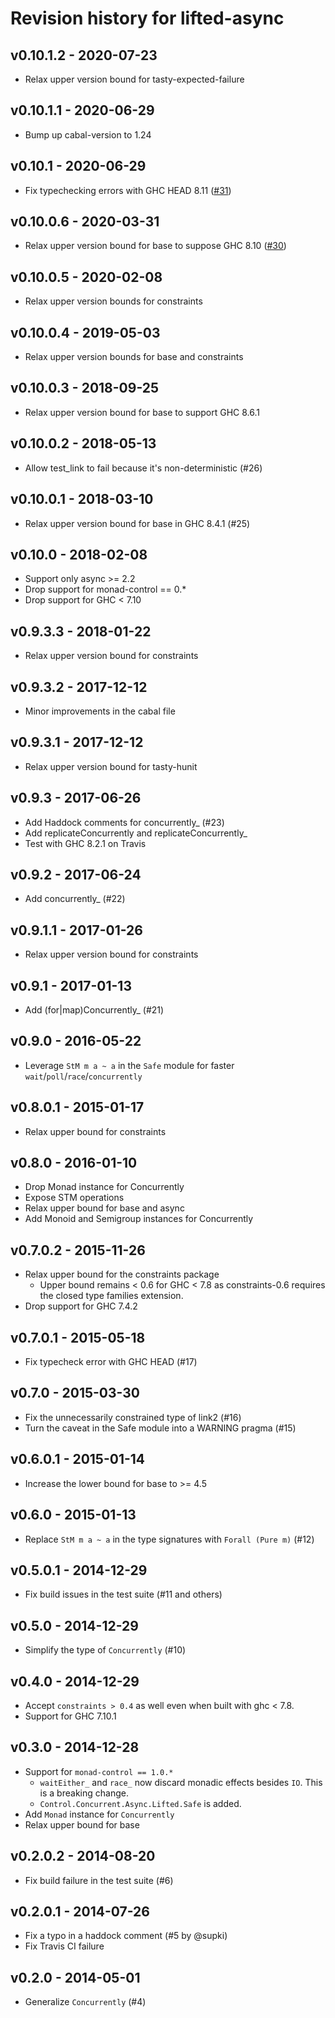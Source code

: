 # Revision history for lifted-async

## v0.10.1.2 - 2020-07-23

* Relax upper version bound for tasty-expected-failure

## v0.10.1.1 - 2020-06-29

* Bump up cabal-version to 1.24

## v0.10.1 - 2020-06-29

* Fix typechecking errors with GHC HEAD 8.11 ([#31](https://github.com/maoe/lifted-async/pull/31))

## v0.10.0.6 - 2020-03-31

* Relax upper version bound for base to suppose GHC 8.10 ([#30](https://github.com/maoe/lifted-async/pull/30))

## v0.10.0.5 - 2020-02-08

* Relax upper version bounds for constraints

## v0.10.0.4 - 2019-05-03

* Relax upper version bounds for base and constraints

## v0.10.0.3 - 2018-09-25

* Relax upper version bound for base to support GHC 8.6.1

## v0.10.0.2 - 2018-05-13

* Allow test_link to fail because it's non-deterministic (#26)

## v0.10.0.1 - 2018-03-10

* Relax upper version bound for base in GHC 8.4.1 (#25)

## v0.10.0 - 2018-02-08

* Support only async >= 2.2
* Drop support for monad-control == 0.*
* Drop support for GHC < 7.10

## v0.9.3.3 - 2018-01-22

* Relax upper version bound for constraints

## v0.9.3.2 - 2017-12-12

* Minor improvements in the cabal file

## v0.9.3.1 - 2017-12-12

* Relax upper version bound for tasty-hunit

## v0.9.3 - 2017-06-26

* Add Haddock comments for concurrently_ (#23)
* Add replicateConcurrently and replicateConcurrently_
* Test with GHC 8.2.1 on Travis

## v0.9.2 - 2017-06-24

* Add concurrently_ (#22)

## v0.9.1.1 - 2017-01-26

* Relax upper version bound for constraints

## v0.9.1 - 2017-01-13

* Add (for|map)Concurrently_ (#21)

## v0.9.0 - 2016-05-22

* Leverage `StM m a ~ a` in the `Safe` module for faster `wait`/`poll`/`race`/`concurrently`

## v0.8.0.1 - 2015-01-17

* Relax upper bound for constraints

## v0.8.0 - 2016-01-10

* Drop Monad instance for Concurrently
* Expose STM operations
* Relax upper bound for base and async
* Add Monoid and Semigroup instances for Concurrently

## v0.7.0.2 - 2015-11-26

* Relax upper bound for the constraints package
    * Upper bound remains < 0.6 for GHC < 7.8 as constraints-0.6 requires the closed type families extension.
* Drop support for GHC 7.4.2

## v0.7.0.1 - 2015-05-18

* Fix typecheck error with GHC HEAD (#17)

## v0.7.0 - 2015-03-30

* Fix the unnecessarily constrained type of link2 (#16)
* Turn the caveat in the Safe module into a WARNING pragma (#15)

## v0.6.0.1 - 2015-01-14

* Increase the lower bound for base to >= 4.5

## v0.6.0 - 2015-01-13

* Replace `StM m a ~ a` in the type signatures with `Forall (Pure m)` (#12)

## v0.5.0.1 - 2014-12-29

* Fix build issues in the test suite (#11 and others)

## v0.5.0 - 2014-12-29

* Simplify the type of `Concurrently` (#10)

## v0.4.0 - 2014-12-29

* Accept `constraints > 0.4` as well even when built with ghc < 7.8.
* Support for GHC 7.10.1

## v0.3.0 - 2014-12-28

* Support for `monad-control == 1.0.*`
    * `waitEither_` and `race_` now discard monadic effects besides `IO`. This is a breaking change.
    * `Control.Concurrent.Async.Lifted.Safe` is added.
* Add `Monad` instance for `Concurrently`
* Relax upper bound for base

## v0.2.0.2 - 2014-08-20

* Fix build failure in the test suite (#6)

## v0.2.0.1 - 2014-07-26

* Fix a typo in a haddock comment (#5 by @supki)
* Fix Travis CI failure

## v0.2.0 - 2014-05-01

* Generalize `Concurrently` (#4)
